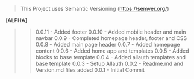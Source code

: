 >This Project uses Semantic Versioning (https://semver.org/)



[ALPHA]

>> 0.0.11 - Added footer
>> 0.0.10 - Added mobile header and main navbar
>> 0.0.9 - Completed homepage header, footer and CSS
>> 0.0.8 - Added main page header
>> 0.0.7 - Added homepage content
>> 0.0.6 - Added home app and templates
>> 0.0.5 - Added blocks to base template
>> 0.0.4 - Added allauth templates and base template
>> 0.0.3 - Setup Allauth
>> 0.0.2 - Readme.md and Version.md files added
>> 0.0.1 - Initial Commit